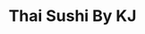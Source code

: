 ---
layout: place
title: "Thai Sushi By KJ"
permalink: /florida/marco-island/thai-sushi-by-kj.html
stateAbbr: FL
stateName: Florida
cityName: Marco Island
seo:
  name: "Thai Sushi By KJ"
  type: Restaurant
  links: http://kjthaisushi.com/
description: "Relaxed locale for a mix of Thai & Japanese fare with classic & modern options plus beer & wine. Thai Sushi By KJ serves delicious sushi in Marco Island, Florida. Try fresh Japanese dishes for a great dining experience. Available for takeout, delivery, lunch, and dinner."
place_id: ChIJu7FWHVXu2ogRY5vrhxgdj5A
photos:
  - name: >-
      places/ChIJu7FWHVXu2ogRY5vrhxgdj5A/photos/AeeoHcKKGapWK1vB1hWfh-y-4T2Us_Vq3YZC0a9QeWboweEXSjhy2C6ERNEV5rtK32Rohlhh1rug_7XDelNx7Do72W5VUoP4hHGy-naXmzU6xsHOTgnWL5kLrism8m6e02P2upmvk9aRgR3kfDPxagy4oDenYHUlj13VO22Kw4E3XqauiHKubY0TEozi1obKMOcBnJ81IWQ4DdaaKedUgap3_Oo0q5687WY5STLFExpb3aIdwvvj6FySMDqVcE3PFx0dWgHwQAVi3bARirvc5hxUxrqe_XnRUU3RxL_ENXl2hlNeUoley6dnGN0yl80pz9_6QFAWZ03MudPVE1lL15vg6wv5hd2luy31gurwwK-2Al6QlKTCpzjVeFLoyxgYBwoPCwp0Om3-ZVF6CQYpNj5-_zyljm_835ywcAadndtTvj0
    widthPx: 4032
    heightPx: 3024
    authorAttributions:
      - displayName: Jeremiah Perkins
        uri: https://maps.google.com/maps/contrib/104781744618304813151
        photoUri: >-
          https://lh3.googleusercontent.com/a-/ALV-UjUmxLfUJNNLhpsfYi5r_wFXZkT5qUm0o7FaFVep-3zzXnSBDb2J=s100-p-k-no-mo
    flagContentUri: >-
      https://www.google.com/local/imagery/report/?cb_client=maps_api_places.places_api&image_key=!1e10!2sCIHM0ogKEICAgICk1cfUZw&hl=en-US
    googleMapsUri: >-
      https://www.google.com/maps/place//data=!3m4!1e2!3m2!1sCIHM0ogKEICAgICk1cfUZw!2e10!4m2!3m1!1s0x88daee551d56b1bb:0x908f1d1887eb9b63
  - name: >-
      places/ChIJu7FWHVXu2ogRY5vrhxgdj5A/photos/AeeoHcLjzksOTsXWef_o7QnYm1m-9_B1TPMgn5TAw22zADr7c52D0OMFH5TKfpSWzBafNgYwkxoLWffbIvMnhRRi_q6TmMn1ELzUmsLN26XsOqepGXXnyzf1TxNPEnPmS--M1GUDkG0DSUgbNGPm5Xi9cNWDtv6yq5fMLCXUrg34LAFXb2ZllYw6r5AaI4KwVlUsjZ94nrkw3iSLQIieBrE5tJA2PcI9-iCIVBy4JTutpL9uc0PeqIdqzLRGxRhuupJvFEL1e0Y0ZE_jfwtuolYiknvz9ASSZMCGDHeg63PStjNITg
    widthPx: 2899
    heightPx: 3740
    authorAttributions:
      - displayName: Thai Sushi By KJ
        uri: https://maps.google.com/maps/contrib/109898518258304841733
        photoUri: >-
          https://lh3.googleusercontent.com/a-/ALV-UjXWG7L6B8s-699aM8mxalEtDGi-RFSeWsGjkld5NE_9gjNC8Ui2=s100-p-k-no-mo
    flagContentUri: >-
      https://www.google.com/local/imagery/report/?cb_client=maps_api_places.places_api&image_key=!1e10!2sAF1QipPVUnxFc9bpKTa3IbefNvGtqo6GrG-oerAXKCIq&hl=en-US
    googleMapsUri: >-
      https://www.google.com/maps/place//data=!3m4!1e2!3m2!1sAF1QipPVUnxFc9bpKTa3IbefNvGtqo6GrG-oerAXKCIq!2e10!4m2!3m1!1s0x88daee551d56b1bb:0x908f1d1887eb9b63
  - name: >-
      places/ChIJu7FWHVXu2ogRY5vrhxgdj5A/photos/AeeoHcIYeIXapr3379OU_UHZNxg68MfE7OKNiKdzQ4WHNYdNrj2BFVYMWANGbdJZUeB2y9s9_0OeLRI2Mmo1jFCzW8iSd7gFmYd-grew97K1XClb3v2_mr_2-8VCFxw-p_gi9_7A0-yPZLkaAJz9v1b6UoSUUPwjSdyicy7ISmlcz9p750E6VKpSEOW-I9EdL8HIbQkAgU-MqExmdc6iFBQNQseA6KiL8UfThxTcB-JsA0nDuMEUKWpknrGX2R5pBNIRaitrSRbuiTARbi0Kq1RF6EQdaRdyKbLwZo3Jt__N8u3mP4kskIKRwym8M-s1pRWOnaMgqP98yBPsjKng4gB62o7p7aONmVXfzbWdP_T5riq5yu97K2JqvJhe83VDL8OEyMiJslT509mkoYkeMK-qAPEvvN-GcAywElXgNpu7-dRXaw
    widthPx: 4030
    heightPx: 2694
    authorAttributions:
      - displayName: Andrea A
        uri: https://maps.google.com/maps/contrib/114435594676543885910
        photoUri: >-
          https://lh3.googleusercontent.com/a-/ALV-UjV3GlRzrZIB4e2UWXGWWFso2NuOnuimRKLIAP_mGb7J6bjcCwMI=s100-p-k-no-mo
    flagContentUri: >-
      https://www.google.com/local/imagery/report/?cb_client=maps_api_places.places_api&image_key=!1e10!2sCIHM0ogKEICAgMDIgIqcEA&hl=en-US
    googleMapsUri: >-
      https://www.google.com/maps/place//data=!3m4!1e2!3m2!1sCIHM0ogKEICAgMDIgIqcEA!2e10!4m2!3m1!1s0x88daee551d56b1bb:0x908f1d1887eb9b63
  - name: >-
      places/ChIJu7FWHVXu2ogRY5vrhxgdj5A/photos/AeeoHcJalQIXbHHIMCezowqI-PYk7UQo5vVpiWk5CvDLDcNLD1PdXn4t-NBgz58IYIfawNrrBicP2JG6tr7rNQIaV6liQqsOXP1Pf6nFrdji-kfHj7b35uLLeUJwxi1XSyxnuFf8gXW0xJf4zrBvHW8aUj6e5M7uN5iV732-x13JMuW_r9_XQFfsghB5XG3LwOAmboqT-CuARVhopFOeue0Z4nytzwYefA7JHEndz4i340qyo5Z7Dk2vkx0O_1sJdBzo3nbqktvqqnhy_MzXGjCBNI98hjaUZLM3Vcs7CbpogLKWBU6rxmTedKFNQKa2CY3vQZaxO3CXazWFwXrWNd7_5t6KFegIitbbWmY25CHA-NFBnN41mDPk5DIuo3oYRFZG6Qtjrtgjhrpvw3wH9ve_mrY8cfUOKy6fqaPEPmiul9M
    widthPx: 3060
    heightPx: 4080
    authorAttributions:
      - displayName: Chris H.
        uri: https://maps.google.com/maps/contrib/111809925043543255722
        photoUri: >-
          https://lh3.googleusercontent.com/a-/ALV-UjUzxN3pYINRlsYsGQ6uxtvuZ8MYteQVyFYcss9BkQeXhNktshtKBw=s100-p-k-no-mo
    flagContentUri: >-
      https://www.google.com/local/imagery/report/?cb_client=maps_api_places.places_api&image_key=!1e10!2sCIHM0ogKEICAgICDqqGZNw&hl=en-US
    googleMapsUri: >-
      https://www.google.com/maps/place//data=!3m4!1e2!3m2!1sCIHM0ogKEICAgICDqqGZNw!2e10!4m2!3m1!1s0x88daee551d56b1bb:0x908f1d1887eb9b63
  - name: >-
      places/ChIJu7FWHVXu2ogRY5vrhxgdj5A/photos/AeeoHcJy0dkdPgf9FNXFKyP6k1uoNZoOBYNt7TaFhajLWMb2f1FnpkWfQIduX_R0jEd_3pqOMgLVb5xQsYc_6XQot6LnHwctks-A2-kFZrjAVvmhlgETvMVfOAHAfvvINTGi7j-5AEnKEoEn5kSP-KvAjncxH1iTYXoYoTVViKano8sBGJFcaAjqVVY53PQWqtAm6a3U7dPkZUwKvLc5o2jY68WCspf7SpB25hDgF6tary4QDkHRpu63GHl4FoYZV1X2-4NQi6-cHKzIqUbm25DWLXCyKzTT7t58mN3FgVSZQT_9K4QqcNVAwQHOSPGBY47EKEQSZYJ4GaBbo115HMR6Ou7Vqzv8PhUDKzzQV3zqSefo5j2P0jrtvk1gouJBQc_7fMXsIfRCnOCsrX5-ktl_Il0pK6WOZM_lbyF6F5c0aHU7SCy5-d8FI4FvhxcQzYWd
    widthPx: 3072
    heightPx: 4080
    authorAttributions:
      - displayName: Ryan Schmid
        uri: https://maps.google.com/maps/contrib/104499542283225379463
        photoUri: >-
          https://lh3.googleusercontent.com/a-/ALV-UjVZG4z-6onV2ajxJyzzDFWqnDCXIjHMLoXCXmdQ04VnFwGpF4lTQQ=s100-p-k-no-mo
    flagContentUri: >-
      https://www.google.com/local/imagery/report/?cb_client=maps_api_places.places_api&image_key=!1e10!2sCIABIhAGbzaqChiQ-2fwBSMAC8jA&hl=en-US
    googleMapsUri: >-
      https://www.google.com/maps/place//data=!3m4!1e2!3m2!1sCIABIhAGbzaqChiQ-2fwBSMAC8jA!2e10!4m2!3m1!1s0x88daee551d56b1bb:0x908f1d1887eb9b63
  - name: >-
      places/ChIJu7FWHVXu2ogRY5vrhxgdj5A/photos/AeeoHcJDj_yLv5zSY02qo9jaOVlHOsYhklBVQdrGxgixIxCd7BZha9rDahQTX3720W_GM0rjjjGMay8t97IsNVvFZz4Smz4Belj3yGTsiE5lIc2z0KBQbDAokqhNcFB4RBnc44OgBCADHFkjCgU3thA3AOiQqVAABW3wGM9USRo0GJOVK523f-UMnBmtKoetVF6VbRtE4eVKMLrbuPO0hr7zh64Ryo24Pex3VPJAEd7JEFpd9oHSdTl0AOdlmOdK-wz60uXuzwo9Kudztwkfx-wyOuUy7rQ4MeXIq6qyU2d0eLu1ciYeUmolgUThFv0vMcl-gZswVs6_NarPEhqXNbZRhTicfZjgSoCR-aUZS6OCvyvuuz6m0Z5Jc5f1GPlttERUCONcM1ziA7Up2rEzWhKH4_ucLFt59GAAxT8H_iWfjJhrog
    widthPx: 2440
    heightPx: 2650
    authorAttributions:
      - displayName: Chris H.
        uri: https://maps.google.com/maps/contrib/111809925043543255722
        photoUri: >-
          https://lh3.googleusercontent.com/a-/ALV-UjUzxN3pYINRlsYsGQ6uxtvuZ8MYteQVyFYcss9BkQeXhNktshtKBw=s100-p-k-no-mo
    flagContentUri: >-
      https://www.google.com/local/imagery/report/?cb_client=maps_api_places.places_api&image_key=!1e10!2sCIHM0ogKEICAgIDT3p6ySw&hl=en-US
    googleMapsUri: >-
      https://www.google.com/maps/place//data=!3m4!1e2!3m2!1sCIHM0ogKEICAgIDT3p6ySw!2e10!4m2!3m1!1s0x88daee551d56b1bb:0x908f1d1887eb9b63
  - name: >-
      places/ChIJu7FWHVXu2ogRY5vrhxgdj5A/photos/AeeoHcIR9YzDyDejOaucYDf72OAUTO-D_R0Vfhi_8B7xRwlX4bkq-RpSKyg2E4dhmsDWTBISkNNsX9gMQwYO1H2zYXktZymj3yn-4AtW8VBAzJm6pYRZTjM1dzGPcCO8jU8Za0UgKjMbI5lh64TyFSpCFQhOwJnfE7wWYq6xR-vj8CsjvdyaeODz4SusGX7OivIAhJdJnV_VnXcAZbWdotzKd8OZAy4uLnZPQvAlfkv3pMt4B91knd-q-itVrGHxVHC6a0Cw-6WjUgwxfuqJYEWq9C_oEj2KkKcBwOP1vlEG6SL1IJZPbkpx6HTcKQstoqkVjff8SW_elLqa2P-4wVA4cVPpY4gBteggMcgOYh3yqRSuAlL4i209DYbHIqTZ996gBgAn5YqfOyfxXt3mrTWHYoMkqqN5KDIpteljFzj2SNeQGw
    widthPx: 3024
    heightPx: 4032
    authorAttributions:
      - displayName: Richard Chambers
        uri: https://maps.google.com/maps/contrib/109410197231393841940
        photoUri: >-
          https://lh3.googleusercontent.com/a-/ALV-UjUb4Efs0vTOUtAmvCEn7tElrEGHe1jUPR5MkUOd0ENN0Ugl8cY=s100-p-k-no-mo
    flagContentUri: >-
      https://www.google.com/local/imagery/report/?cb_client=maps_api_places.places_api&image_key=!1e10!2sCIHM0ogKEICAgIDD3oyWKQ&hl=en-US
    googleMapsUri: >-
      https://www.google.com/maps/place//data=!3m4!1e2!3m2!1sCIHM0ogKEICAgIDD3oyWKQ!2e10!4m2!3m1!1s0x88daee551d56b1bb:0x908f1d1887eb9b63
  - name: >-
      places/ChIJu7FWHVXu2ogRY5vrhxgdj5A/photos/AeeoHcL3TBYmxVGLhrdTrtJdFenKHi5nqKg1YdDqU4YI6TeRJLbyAJ4M-RwFbWGnHy5EfTdP87PDX8BBST2Y1Gz3UjWIZ04cOoUblerlT7qBjlyd-vt8qcnh23heGXDwpUEJzEz5ZMfPAT0l50J72ItFFUR-Gl1mJ_yl4UGFLhXoSlfXzGE-IIFeGMcCmGYaP5CVix4NLZL0oxD1sDVxJGSYFFJ33gJ9GSbkHObaRip9UgyCtLSCDybVpLUzNfFtqFsNToD7SK2UUHVKocOrotk17SSQfpWdg780J35jq61woWNHB1QOziUINYekqo7tCwvc9u8KlTyS0-mFz84w97TrEAw5fjPMYgyditsCmpWqSTGs1vJ9qL662jPKMslpWC3-qVC6SMd9rK-v4q81gvHBan1ZeOiEHerZIzqOh5B0hI5sjmYY
    widthPx: 3024
    heightPx: 4032
    authorAttributions:
      - displayName: Mike Sherwood
        uri: https://maps.google.com/maps/contrib/107350133564111079567
        photoUri: >-
          https://lh3.googleusercontent.com/a-/ALV-UjWUVVGt0Nps0Qycx4K1JP_KHl3C7LVrCufcpwpDSTNCtzPblWe7=s100-p-k-no-mo
    flagContentUri: >-
      https://www.google.com/local/imagery/report/?cb_client=maps_api_places.places_api&image_key=!1e10!2sCIHM0ogKEICAgIDnzvLysAE&hl=en-US
    googleMapsUri: >-
      https://www.google.com/maps/place//data=!3m4!1e2!3m2!1sCIHM0ogKEICAgIDnzvLysAE!2e10!4m2!3m1!1s0x88daee551d56b1bb:0x908f1d1887eb9b63
  - name: >-
      places/ChIJu7FWHVXu2ogRY5vrhxgdj5A/photos/AeeoHcIAhyiIS3BMkI5pTowjsByhNL5oCmymDyRS9nzUSqwYtGje6Zj6WLZdcIbNltglmf12FI7cWg8nETwPp1ijBKrG__0eDGnRM4duhIkGHC3eAuZjEBQFbMsKauY4-Vsh6AcRrr_0vUuuX6L0gaA2mXz-6S7zjxmky7H7XiGUU2E1fa1brRtl8I5PvJxzht-2Clo04dV2ln6rIT__pAngThADtDybIuLPk5rn0El2-49ZjXozU8WEtyHbDISL-_tGuy5RqTH3IWYptCNo6jsFfqrA_kngbDQ_ZvJ70LaNo5Ys8uJfoDPd0MnUn5r53R4kMS9FATJyplxo48S1-c2tCMrokC8lvXRVxUyv3SsNY5jWjZySyLLRkFZIQ7HzHcZJelpjcvS_5M6mIeN_j2S9W6crA572mgexgcVTbZn8uZ3YLA
    widthPx: 4032
    heightPx: 2268
    authorAttributions:
      - displayName: John Gaskell
        uri: https://maps.google.com/maps/contrib/112691169884245623752
        photoUri: >-
          https://lh3.googleusercontent.com/a-/ALV-UjWgvsGdsjS6qS0uWTdn4BTiMzSwn8LA0NmQwcSMvswRkBmI572NMw=s100-p-k-no-mo
    flagContentUri: >-
      https://www.google.com/local/imagery/report/?cb_client=maps_api_places.places_api&image_key=!1e10!2sCIHM0ogKEICAgICX8rjkbA&hl=en-US
    googleMapsUri: >-
      https://www.google.com/maps/place//data=!3m4!1e2!3m2!1sCIHM0ogKEICAgICX8rjkbA!2e10!4m2!3m1!1s0x88daee551d56b1bb:0x908f1d1887eb9b63
  - name: >-
      places/ChIJu7FWHVXu2ogRY5vrhxgdj5A/photos/AeeoHcLrX4EN84vF1Y4dhnN9QhHpi4seO1rgOlaGL7C0U_SaTMICnM2ph5B0S9VlMYn8PRtKHr2muBLafcqpFSTNmRjjvgEbDq0t9plA2_h83GxUI9scXBnvF4Vod9UHEwFs4fRIDfVJMasldqI35nv5I0rARBn1Aiwcw-a9wnuJsoJA7WZWWGFltn50m6MYV2xjKO-26eTmNx8tAxiL-PilUe4twaKJFcSxruVqvWvBmiN7mP01NRTXrsuJXOCtQZflxJ2gxvRV535R4hb_Er9XpJJfta1RqUzdYIp11_jWFcaeEL-eDrUipXQYbhVzWWKkLy1uugLttNJnRyv-h_p7gcyDihI5O_X1Edakf8B1WeAncch3mo4GhSqdng7TJpCKN3yD-7_k4rfZYF0FzdHGx9wIYP-eCv_QClfc6Ip4sc7sil4w
    widthPx: 3510
    heightPx: 2246
    authorAttributions:
      - displayName: H Reilly
        uri: https://maps.google.com/maps/contrib/108962675205030603784
        photoUri: >-
          https://lh3.googleusercontent.com/a-/ALV-UjX4VeuOdUJPFcDCWWdATuqFTs9gMQQ8EtnrPYy2bIBUe5MPAq9E=s100-p-k-no-mo
    flagContentUri: >-
      https://www.google.com/local/imagery/report/?cb_client=maps_api_places.places_api&image_key=!1e10!2sCIHM0ogKEICAgICTkP_5-QE&hl=en-US
    googleMapsUri: >-
      https://www.google.com/maps/place//data=!3m4!1e2!3m2!1sCIHM0ogKEICAgICTkP_5-QE!2e10!4m2!3m1!1s0x88daee551d56b1bb:0x908f1d1887eb9b63
address: 317 N Collier Blvd STE 104, Marco Island, FL 34145, USA
street: 317 N Collier Blvd STE 104
city: Marco Island
state: FL
zip: '34145'
country: USA
neighborhood: City of Marco
latitude: '25.944764'
longitude: '-81.732226'
accessibility_options:
  wheelchairAccessibleParking: true
  wheelchairAccessibleEntrance: true
  wheelchairAccessibleRestroom: true
  wheelchairAccessibleSeating: true
business_status: OPERATIONAL
name: Thai Sushi By KJ
google_maps_links:
  directionsUri: >-
    https://www.google.com/maps/dir//''/data=!4m7!4m6!1m1!4e2!1m2!1m1!1s0x88daee551d56b1bb:0x908f1d1887eb9b63!3e0
  placeUri: https://maps.google.com/?cid=10416576454328032099
  writeAReviewUri: >-
    https://www.google.com/maps/place//data=!4m3!3m2!1s0x88daee551d56b1bb:0x908f1d1887eb9b63!12e1
  reviewsUri: >-
    https://www.google.com/maps/place//data=!4m4!3m3!1s0x88daee551d56b1bb:0x908f1d1887eb9b63!9m1!1b1
  photosUri: >-
    https://www.google.com/maps/place//data=!4m3!3m2!1s0x88daee551d56b1bb:0x908f1d1887eb9b63!10e5
primary_type: Restaurant
opening_hours:
  regular: null
  current: null
secondary_opening_hours:
  regular:
    weekdayDescriptions: null
    type: null
  current:
    weekdayDescriptions: null
    type: null
phone: (239) 970-2625
price_level: PRICE_LEVEL_MODERATE
price_range: $20 &ndash; $30
rating: '4.6'
rating_count: 0
website: http://kjthaisushi.com/
reviews:
  - name: >-
      places/ChIJu7FWHVXu2ogRY5vrhxgdj5A/reviews/ChZDSUhNMG9nS0VJQ0FnTUN3ajlxMVRBEAE
    relativePublishTimeDescription: 3 weeks ago
    rating: 5
    text:
      text: >-
        This place is such a gem! It’s decorated cozily and the food is
        absolutely phenomenal. Mily was so sweet to us and everybody was
        incredibly kind and professional.
      languageCode: en
    originalText:
      text: >-
        This place is such a gem! It’s decorated cozily and the food is
        absolutely phenomenal. Mily was so sweet to us and everybody was
        incredibly kind and professional.
      languageCode: en
    authorAttribution:
      displayName: alexia o'malley
      uri: https://www.google.com/maps/contrib/101359783758641481020/reviews
      photoUri: >-
        https://lh3.googleusercontent.com/a-/ALV-UjVsy8tLPOjQn9_JXTg7uXAB2Ki9BwU13Vb-DMYQqqv32ikbVSGp=s128-c0x00000000-cc-rp-mo
    publishTime: '2025-03-22T01:08:41.830861Z'
    flagContentUri: >-
      https://www.google.com/local/review/rap/report?postId=ChZDSUhNMG9nS0VJQ0FnTUN3ajlxMVRBEAE&d=17924085&t=1
    googleMapsUri: >-
      https://www.google.com/maps/reviews/data=!4m6!14m5!1m4!2m3!1sChZDSUhNMG9nS0VJQ0FnTUN3ajlxMVRBEAE!2m1!1s0x88daee551d56b1bb:0x908f1d1887eb9b63
  - name: >-
      places/ChIJu7FWHVXu2ogRY5vrhxgdj5A/reviews/ChdDSUhNMG9nS0VJQ0FnSUNYOHJqa3pBRRAB
    relativePublishTimeDescription: 6 months ago
    rating: 5
    text:
      text: >-
        This was a fine experience! The sushi was so fresh! Ample portion, great
        value, lovely drinks. Recommended
      languageCode: en
    originalText:
      text: >-
        This was a fine experience! The sushi was so fresh! Ample portion, great
        value, lovely drinks. Recommended
      languageCode: en
    authorAttribution:
      displayName: John Gaskell
      uri: https://www.google.com/maps/contrib/112691169884245623752/reviews
      photoUri: >-
        https://lh3.googleusercontent.com/a-/ALV-UjWgvsGdsjS6qS0uWTdn4BTiMzSwn8LA0NmQwcSMvswRkBmI572NMw=s128-c0x00000000-cc-rp-mo-ba4
    publishTime: '2024-10-15T01:01:19.555237Z'
    flagContentUri: >-
      https://www.google.com/local/review/rap/report?postId=ChdDSUhNMG9nS0VJQ0FnSUNYOHJqa3pBRRAB&d=17924085&t=1
    googleMapsUri: >-
      https://www.google.com/maps/reviews/data=!4m6!14m5!1m4!2m3!1sChdDSUhNMG9nS0VJQ0FnSUNYOHJqa3pBRRAB!2m1!1s0x88daee551d56b1bb:0x908f1d1887eb9b63
  - name: >-
      places/ChIJu7FWHVXu2ogRY5vrhxgdj5A/reviews/ChZDSUhNMG9nS0VJQ0FnSUNUMF9QLWJ3EAE
    relativePublishTimeDescription: 11 months ago
    rating: 5
    text:
      text: >-
        We had our first dinner on Marco Island at KJ’s. Initially we were going
        to go all sushi but were provided a few recommendations by our server.
        We decided to mix it up and add the half duck with Mango curry. Best
        decision, the sushi we got was excellent but the duck and mango curry
        were the star of the meal. This is definitely a repeat!! Super
        appreciative for the suggestion and awesome service!!
      languageCode: en
    originalText:
      text: >-
        We had our first dinner on Marco Island at KJ’s. Initially we were going
        to go all sushi but were provided a few recommendations by our server.
        We decided to mix it up and add the half duck with Mango curry. Best
        decision, the sushi we got was excellent but the duck and mango curry
        were the star of the meal. This is definitely a repeat!! Super
        appreciative for the suggestion and awesome service!!
      languageCode: en
    authorAttribution:
      displayName: Albert Reger
      uri: https://www.google.com/maps/contrib/105070940348094448213/reviews
      photoUri: >-
        https://lh3.googleusercontent.com/a/ACg8ocLUblFGiTRyjYaacWTqz2TdI5AgyHk6IifU7EfA8o0cuPNGHw=s128-c0x00000000-cc-rp-mo-ba3
    publishTime: '2024-05-18T21:54:54.782594Z'
    flagContentUri: >-
      https://www.google.com/local/review/rap/report?postId=ChZDSUhNMG9nS0VJQ0FnSUNUMF9QLWJ3EAE&d=17924085&t=1
    googleMapsUri: >-
      https://www.google.com/maps/reviews/data=!4m6!14m5!1m4!2m3!1sChZDSUhNMG9nS0VJQ0FnSUNUMF9QLWJ3EAE!2m1!1s0x88daee551d56b1bb:0x908f1d1887eb9b63
  - name: >-
      places/ChIJu7FWHVXu2ogRY5vrhxgdj5A/reviews/ChdDSUhNMG9nS0VJQ0FnSURoXzZYbXZ3RRAB
    relativePublishTimeDescription: 2 years ago
    rating: 4
    text:
      text: >-
        Sushi five stars. Thai two stars (based on one dish). Excellent salad.
        Absolutely loved the dragon roll. Shrimp tempura was light and crispy.
        It was a nice surprise to have tempura veggies included. Fresh and
        tender sushi fish. However, on the Thai side, the green curry was
        cloyingly sweet, even though we asked for hot. They made a sweet sauce
        and just threw some red chili flakes in there. It didn’t taste like
        curry but almost like pad Thai sauce. It was way too thick and
        completely inauthentic. Great service, especially the woman who was
        filling the water and busing tables. She was so sweet. Sitting outside
        was very pleasant. Inside seemed loud and crowded. Definitely stick to
        the Japanese side.
      languageCode: en
    originalText:
      text: >-
        Sushi five stars. Thai two stars (based on one dish). Excellent salad.
        Absolutely loved the dragon roll. Shrimp tempura was light and crispy.
        It was a nice surprise to have tempura veggies included. Fresh and
        tender sushi fish. However, on the Thai side, the green curry was
        cloyingly sweet, even though we asked for hot. They made a sweet sauce
        and just threw some red chili flakes in there. It didn’t taste like
        curry but almost like pad Thai sauce. It was way too thick and
        completely inauthentic. Great service, especially the woman who was
        filling the water and busing tables. She was so sweet. Sitting outside
        was very pleasant. Inside seemed loud and crowded. Definitely stick to
        the Japanese side.
      languageCode: en
    authorAttribution:
      displayName: Starasia Starr
      uri: https://www.google.com/maps/contrib/104849238840571714195/reviews
      photoUri: >-
        https://lh3.googleusercontent.com/a-/ALV-UjVUZLe4jOwN0Ru10wQR-IFQLN3oB8WwiqbhlJztYdgu7nngR-Cb=s128-c0x00000000-cc-rp-mo-ba6
    publishTime: '2023-03-22T11:46:37.845554Z'
    flagContentUri: >-
      https://www.google.com/local/review/rap/report?postId=ChdDSUhNMG9nS0VJQ0FnSURoXzZYbXZ3RRAB&d=17924085&t=1
    googleMapsUri: >-
      https://www.google.com/maps/reviews/data=!4m6!14m5!1m4!2m3!1sChdDSUhNMG9nS0VJQ0FnSURoXzZYbXZ3RRAB!2m1!1s0x88daee551d56b1bb:0x908f1d1887eb9b63
  - name: >-
      places/ChIJu7FWHVXu2ogRY5vrhxgdj5A/reviews/ChdDSUhNMG9nS0VJQ0FnSUNKbm9iQzBnRRAB
    relativePublishTimeDescription: a year ago
    rating: 5
    text:
      text: >-
        We enjoyed our dinner very much. The food was amazing. The reviews
        definitely did not lie. They stay busy, there will be a wait, but worth
        it!
      languageCode: en
    originalText:
      text: >-
        We enjoyed our dinner very much. The food was amazing. The reviews
        definitely did not lie. They stay busy, there will be a wait, but worth
        it!
      languageCode: en
    authorAttribution:
      displayName: hope angela sunshine doit
      uri: https://www.google.com/maps/contrib/103729290705787545528/reviews
      photoUri: >-
        https://lh3.googleusercontent.com/a/ACg8ocIKobJlK8bM5xRpUWQA6ouE_W714oM8-zmbj4tvJo0JcxghPQ=s128-c0x00000000-cc-rp-mo-ba3
    publishTime: '2023-06-27T19:58:45.497633Z'
    flagContentUri: >-
      https://www.google.com/local/review/rap/report?postId=ChdDSUhNMG9nS0VJQ0FnSUNKbm9iQzBnRRAB&d=17924085&t=1
    googleMapsUri: >-
      https://www.google.com/maps/reviews/data=!4m6!14m5!1m4!2m3!1sChdDSUhNMG9nS0VJQ0FnSUNKbm9iQzBnRRAB!2m1!1s0x88daee551d56b1bb:0x908f1d1887eb9b63
parking_options:
  freeParkingLot: true
  freeStreetParking: true
  valetParking: false
payment_options:
  acceptsCreditCards: true
  acceptsDebitCards: true
  acceptsCashOnly: false
  acceptsNfc: true
allow_dogs: null
curbside_pickup: null
delivery: true
dine_in: true
good_for_children: true
good_for_groups: true
good_for_sports: false
live_music: false
menu_for_children: true
outdoor_seating: true
reservable: true
restroom: true
serves_beer: true
serves_breakfast: false
serves_brunch: true
serves_cocktails: true
serves_coffee: true
serves_dinner: true
serves_dessert: true
serves_lunch: true
serves_vegetarian_food: true
serves_wine: true
takeout: true
update_category: essentials
summary: >-
  Relaxed locale for a mix of Thai & Japanese fare with classic & modern options
  plus beer & wine.

---